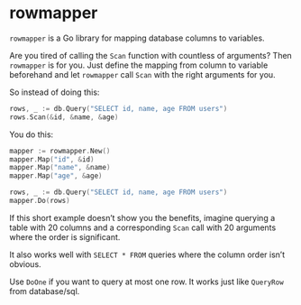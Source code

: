 rowmapper
=========

`rowmapper` is a Go library for mapping database columns to variables.

Are you tired of calling the `Scan` function with countless of arguments?
Then `rowmapper` is for you. Just define the mapping from column to variable
beforehand and let `rowmapper` call `Scan` with the right arguments for you.

So instead of doing this:

```go
rows, _ := db.Query("SELECT id, name, age FROM users")
rows.Scan(&id, &name, &age)
```

You do this:

```go
mapper := rowmapper.New()
mapper.Map("id", &id)
mapper.Map("name", &name)
mapper.Map("age", &age)

rows, _ := db.Query("SELECT id, name, age FROM users")
mapper.Do(rows)
```

If this short example doesn’t show you the benefits, imagine querying a table
with 20 columns and a corresponding `Scan` call with 20 arguments where the
order is significant.

It also works well with `SELECT * FROM` queries where the column order isn’t obvious.

Use `DoOne` if you want to query at most one row. It works just like `QueryRow`
from database/sql.
